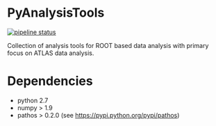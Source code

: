 # PyAnalysisTools

[![pipeline status](https://gitlab.cern.ch/ELBrain/PyAnalysisTools/badges/master/pipeline.svg)](https://gitlab.cern.ch/ELBrain/PyAnalysisTools/commits/master)

Collection of analysis tools for ROOT based data analysis with primary focus on ATLAS data analysis.

# Dependencies

- python 2.7
- numpy > 1.9
- pathos > 0.2.0 (see https://pypi.python.org/pypi/pathos)